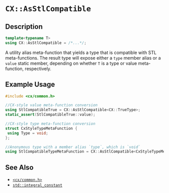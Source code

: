 # `CX::AsStlCompatible`
## Description
<area id="no-interactive-code"></area>
```c++
template<typename T>
using CX::AsStlCompatible = /*...*/;
```
A utility alias meta-function that yields a type that is compatible with STL
meta-functions. The result type will expose either a `type` member alias or
a `value` static member, depending on whether `T` is a type or value
meta-function, respectively.

## Example Usage
```c++
#include <cx/common.h>

//CX-style value meta-function conversion
using StlCompatibleTrue = CX::AsStlCompatible<CX::TrueType>;
static_assert(StlCompatibleTrue::value);

//CX-style type meta-function conversion
struct CxStyleTypeMetaFunction {
 using Type = void;
};

//Anonymous type with a member alias `type`, which is `void`
using StlCompatibleTypeMetaFunction = CX::AsStlCompatible<CxStyleTypeMetaFunction>;
```

## See Also
 - [`<cx/common.h>`](../cx_common_h.md)
 - [`std::integral_constant`](https://en.cppreference.com/w/cpp/types/integral_constant)
